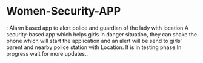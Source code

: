 # Women-Security-APP
: Alarm based app to alert police and guardian of the lady with location.A security-based app which
helps girls in danger situation, they can shake the phone which will start the application and an alert will be send
to girls’ parent and nearby police station with Location. It is in testing phase.In progress wait for more updates..

